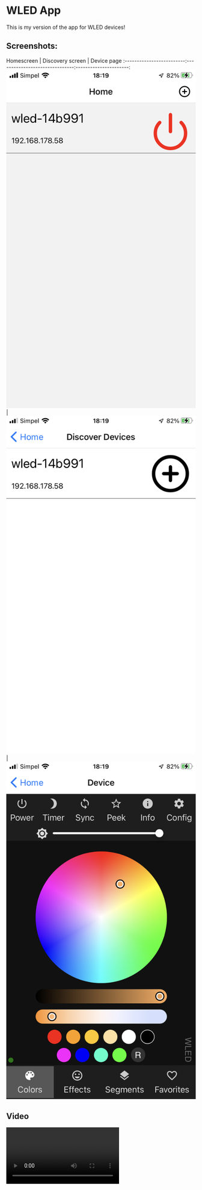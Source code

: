 # WLED App

This is my version of the app for WLED devices!

## Screenshots:

Homescreen | Discovery screen | Device page
:-------------------------:-------------------------------:----------------------:
![Homescreen of WLED App](./Screenshots/HomeScreen.png)|![Discovery screen of WLED App](./Screenshots/DiscoverScreen.png)|![Device screen of WLED App](./Screenshots/DeviceScreen.png)

## Video

<video alt="Video of WLED App" src="./Screenshots/video.mp4">
